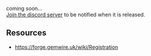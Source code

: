 coming soon...   
[Join the discord server](https://discord.gg/VbZVnRd) to be notified when it is released. 

## Resources
- https://forge.gemwire.uk/wiki/Registration